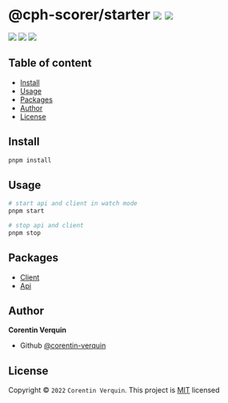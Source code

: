 # @cph-scorer/starter ![](https://img.shields.io/maintenance/yes/2022) ![](https://img.shields.io/badge/License-MIT-yellow.svg)

<!-- ![](https://github.com/<owner>/<repo>/actions/workflows/continuousIntegration.yml/badge.svg) -->
![](https://img.shields.io/badge/NESTJS-E0234E?style=for-the-badge&logo=nestjs&logoColor=white)
![](https://img.shields.io/badge/SVELTE-FF3E00?style=for-the-badge&logo=svelte&logoColor=white)
![](https://img.shields.io/badge/BOOTSTRAP-7952B3?style=for-the-badge&logo=bootstrap&logoColor=white)

## Table of content
* [Install](#install)
* [Usage](#usage)
* [Packages](#packages)
* [Author](#author)
* [License](#license)

## Install
```bash
pnpm install
```

## Usage
```bash
# start api and client in watch mode
pnpm start

# stop api and client
pnpm stop
```

## Packages
* [Client](packages/client/README.md)
* [Api](packages/api/README.md)

## Author
**Corentin Verquin**
- Github [@corentin-verquin](https://github.com/corentin-verquin)

## License
Copyright © `2022` `Corentin Verquin`.
This project is [MIT](https://opensource.org/licenses/MIT) licensed